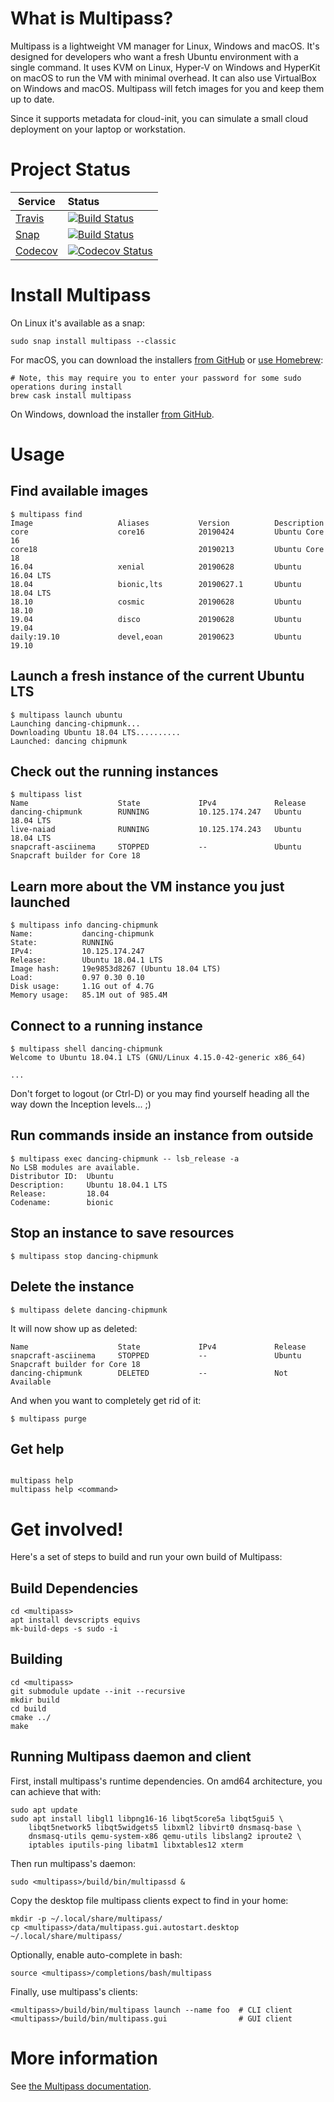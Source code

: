 # What is Multipass?

Multipass is a lightweight VM manager for Linux, Windows and macOS. It's designed
for developers who want a fresh Ubuntu environment with a single command. It uses
KVM on Linux, Hyper-V on Windows and HyperKit on macOS to run the VM with minimal
overhead. It can also use VirtualBox on Windows and macOS.
Multipass will fetch images for you and keep them up to date.

Since it supports metadata for cloud-init, you can simulate a small cloud
deployment on your laptop or workstation.

# Project Status

| Service | Status |
|-----|:---|
| [Travis](https://travis-ci.org) |  [![Build Status][travis-image]][travis-url]  |
| [Snap](https://snapcraft.io/) |  [![Build Status][snap-image]][snap-url]  |
| [Codecov](https://codecov.io/) |  [![Codecov Status][codecov-image]][codecov-url]  |

# Install Multipass

On Linux it's available as a snap:

```
sudo snap install multipass --classic
```

For macOS, you can download the installers [from GitHub](https://github.com/canonical/multipass/releases) or [use Homebrew](https://github.com/Homebrew/brew):

```
# Note, this may require you to enter your password for some sudo operations during install
brew cask install multipass
```

On Windows, download the installer [from GitHub](https://github.com/canonical/multipass/releases).

# Usage

## Find available images
```
$ multipass find
Image                   Aliases           Version          Description
core                    core16            20190424         Ubuntu Core 16
core18                                    20190213         Ubuntu Core 18
16.04                   xenial            20190628         Ubuntu 16.04 LTS
18.04                   bionic,lts        20190627.1       Ubuntu 18.04 LTS
18.10                   cosmic            20190628         Ubuntu 18.10
19.04                   disco             20190628         Ubuntu 19.04
daily:19.10             devel,eoan        20190623         Ubuntu 19.10
```

## Launch a fresh instance of the current Ubuntu LTS
```
$ multipass launch ubuntu
Launching dancing-chipmunk...
Downloading Ubuntu 18.04 LTS..........
Launched: dancing chipmunk
```

## Check out the running instances
```
$ multipass list
Name                    State             IPv4             Release
dancing-chipmunk        RUNNING           10.125.174.247   Ubuntu 18.04 LTS
live-naiad              RUNNING           10.125.174.243   Ubuntu 18.04 LTS
snapcraft-asciinema     STOPPED           --               Ubuntu Snapcraft builder for Core 18
```

## Learn more about the VM instance you just launched
```
$ multipass info dancing-chipmunk
Name:           dancing-chipmunk
State:          RUNNING
IPv4:           10.125.174.247
Release:        Ubuntu 18.04.1 LTS
Image hash:     19e9853d8267 (Ubuntu 18.04 LTS)
Load:           0.97 0.30 0.10
Disk usage:     1.1G out of 4.7G
Memory usage:   85.1M out of 985.4M
```

## Connect to a running instance

```
$ multipass shell dancing-chipmunk
Welcome to Ubuntu 18.04.1 LTS (GNU/Linux 4.15.0-42-generic x86_64)

...
```

Don't forget to logout (or Ctrl-D) or you may find yourself heading all the
way down the Inception levels... ;)

## Run commands inside an instance from outside

```
$ multipass exec dancing-chipmunk -- lsb_release -a
No LSB modules are available.
Distributor ID:  Ubuntu
Description:     Ubuntu 18.04.1 LTS
Release:         18.04
Codename:        bionic
```

## Stop an instance to save resources
```
$ multipass stop dancing-chipmunk
```

## Delete the instance
```
$ multipass delete dancing-chipmunk
```

It will now show up as deleted:
```$ multipass list
Name                    State             IPv4             Release
snapcraft-asciinema     STOPPED           --               Ubuntu Snapcraft builder for Core 18
dancing-chipmunk        DELETED           --               Not Available
```

And when you want to completely get rid of it:

```
$ multipass purge
```

## Get help
```

multipass help
multipass help <command>
```

# Get involved!

Here's a set of steps to build and run your own build of Multipass:

## Build Dependencies

```
cd <multipass>
apt install devscripts equivs
mk-build-deps -s sudo -i
```

## Building

```
cd <multipass>
git submodule update --init --recursive
mkdir build
cd build
cmake ../
make
```

## Running Multipass daemon and client

First, install multipass's runtime dependencies. On amd64 architecture, you can achieve that with:

```
sudo apt update
sudo apt install libgl1 libpng16-16 libqt5core5a libqt5gui5 \
    libqt5network5 libqt5widgets5 libxml2 libvirt0 dnsmasq-base \
    dnsmasq-utils qemu-system-x86 qemu-utils libslang2 iproute2 \
    iptables iputils-ping libatm1 libxtables12 xterm
```

Then run multipass's daemon:
```
sudo <multipass>/build/bin/multipassd &
```

Copy the desktop file multipass clients expect to find in your home:

```
mkdir -p ~/.local/share/multipass/
cp <multipass>/data/multipass.gui.autostart.desktop ~/.local/share/multipass/
```

Optionally, enable auto-complete in bash:

```
source <multipass>/completions/bash/multipass
```

Finally, use multipass's clients:

```
<multipass>/build/bin/multipass launch --name foo  # CLI client
<multipass>/build/bin/multipass.gui                # GUI client
```

# More information

See [the Multipass documentation](https://discourse.ubuntu.com/c/multipass/doc).

[travis-image]: https://travis-ci.org/canonical/multipass.svg?branch=master
[travis-url]: https://travis-ci.org/canonical/multipass
[snap-image]: https://build.snapcraft.io/badge/CanonicalLtd/multipass.svg
[snap-url]: https://build.snapcraft.io/user/CanonicalLtd/multipass
[codecov-image]: https://codecov.io/gh/canonical/multipass/branch/master/graph/badge.svg
[codecov-url]: https://codecov.io/gh/canonical/multipass
